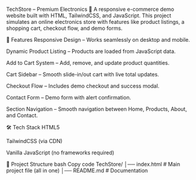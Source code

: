 TechStore – Premium Electronics 🛒
A responsive e-commerce demo website built with HTML, TailwindCSS, and JavaScript.
This project simulates an online electronics store with features like product listings, a shopping cart, checkout flow, and demo forms.

🚀 Features
Responsive Design – Works seamlessly on desktop and mobile.

Dynamic Product Listing – Products are loaded from JavaScript data.

Add to Cart System – Add, remove, and update product quantities.

Cart Sidebar – Smooth slide-in/out cart with live total updates.

Checkout Flow – Includes demo checkout and success modal.

Contact Form – Demo form with alert confirmation.

Section Navigation – Smooth navigation between Home, Products, About, and Contact.

🛠️ Tech Stack
HTML5

TailwindCSS (via CDN)

Vanilla JavaScript (no frameworks required)

📂 Project Structure
bash
Copy code
TechStore/
│── index.html   # Main project file (all in one)
│── README.md    # Documentation
